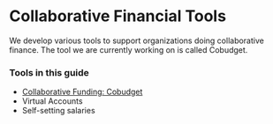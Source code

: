 # Collaborative Financial Tools

We develop various tools to support organizations doing collaborative finance. The tool we are currently working on is called Cobudget.

### Tools in this guide

* [Collaborative Funding: Cobudget](https://greaterthan.gitbooks.io/greaterthan-s-guide-to-collaborative-finance/content/cobudget.html)
* Virtual Accounts
* Self-setting salaries



